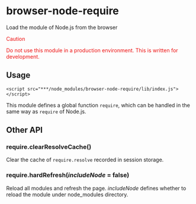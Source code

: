# browser-node-require
Load the module of Node.js from the browser

<font style="color:#ee1111;">
Caution

Do not use this module in a production environment.
This is written for development.
</font>

## Usage
    <script src="***/node_modules/browser-node-require/lib/index.js"></script>
This module defines a global function `require`, which can be handled in the same way as `require` of Node.js.

## Other API

### require.clearResolveCache()
Clear the cache of `require.resolve` recorded in session storage.

### require.hardRefresh(_includeNode_ = false)
Reload all modules and refresh the page.
_includeNode_ defines whether to reload the module under node_modules directory.